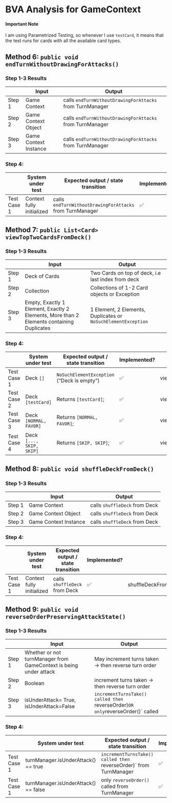 # BVA Analysis for GameContext

#### Important Note

I am using Parametrized Testing, so whenever I use `testCard`, it means that the test runs for cards with all the
available card types.

## Method 6: `public void endTurnWithoutDrawingForAttacks()`

### Step 1-3 Results

|        | Input                 | Output                                                   |
|--------|-----------------------|----------------------------------------------------------|
| Step 1 | Game Context          | calls `endTurnWithoutDrawingForAttacks` from TurnManager |
| Step 2 | Game Context Object   | calls `endTurnWithoutDrawingForAttacks` from TurnManager |
| Step 3 | Game Context Instance | calls `endTurnWithoutDrawingForAttacks` from TurnManager |

### Step 4:

|             | System under test         | Expected output / state transition                       | Implemented?       | Test name                                                        |
|-------------|---------------------------|----------------------------------------------------------|--------------------|------------------------------------------------------------------|
| Test Case 1 | Context fully initialized | calls `endTurnWithoutDrawingForAttacks` from TurnManager | :white_check_mark: | endTurnWithoutDrawingForAttacks_withFullContext_callsTurnManager |

## Method 7: `public List<Card> viewTopTwoCardsFromDeck()`

### Step 1-3 Results

|        | Input                                                                                    | Output                                                        |
|--------|------------------------------------------------------------------------------------------|---------------------------------------------------------------|
| Step 1 | Deck of Cards                                                                            | Two Cards on top of deck, i.e last index from deck            |
| Step 2 | Collection                                                                               | Collections of 1-2 Card objects or Exception                  |
| Step 3 | Empty, Exactly 1 Element, Exactly 2 Elements, More than 2 Elements containing Duplicates | 1 Element, 2 Elements, Duplicates or `NoSuchElementException` |

### Step 4:

|             | System under test        | Expected output / state transition         | Implemented?       | Test name                                                                |
|-------------|--------------------------|--------------------------------------------|--------------------|--------------------------------------------------------------------------|
| Test Case 1 | Deck `[]`                | `NoSuchElementException` (“Deck is empty”) | :white_check_mark: | viewTopTwoCardsFromDeck_emptyDeck_throwsNoSuchElementException           |
| Test Case 2 | Deck `[testCard]`        | Returns `[testCard]`;                      | :white_check_mark: | viewTopTwoCardsFromDeck_deckWithOneCard_returnsTheOnlyCard               |
| Test Case 3 | Deck `[NORMAL, FAVOR]`   | Returns `[NORMAL, FAVOR]`;                 | :white_check_mark: | viewTopTwoCardsFromDeck_deckWithTwoCards_returnsTwoLastCards             |
| Test Case 4 | Deck `[..., SKIP, SKIP]` | Returns `[SKIP, SKIP]`;                    | :white_check_mark: | viewTopTwoCardsFromDeck_deckWithThreeCardsAndDuplicate_returnsDuplicates |

## Method 8: `public void shuffleDeckFromDeck()`

### Step 1-3 Results

|        | Input                 | Output                        |
|--------|-----------------------|-------------------------------|
| Step 1 | Game Context          | calls `shuffleDeck` from Deck |
| Step 2 | Game Context Object   | calls `shuffleDeck` from Deck |
| Step 3 | Game Context Instance | calls `shuffleDeck` from Deck |

### Step 4:

|             | System under test         | Expected output / state transition | Implemented?       | Test name                                             |
|-------------|---------------------------|------------------------------------|--------------------|-------------------------------------------------------|
| Test Case 1 | Context fully initialized | calls `shuffleDeck` from Deck      | :white_check_mark: | shuffleDeckFromDeck_withFullContext_callShuffleDeck() |

## Method 9: `public void reverseOrderPreservingAttackState()`

### Step 1-3 Results

|        | Input                                                             | Output                                                                            |
|--------|-------------------------------------------------------------------|-----------------------------------------------------------------------------------|
| Step 1 | Whether or not turnManager from GameContext is being under attack | May increment turns taken → then reverse turn order                               |
| Step 2 | Boolean                                                           | increment turns taken → then reverse turn order                                   |
| Step 3 | isUnderAttack= True, isUnderAttack=False                          | `incrementTurnsTake() called then `reverseOrder)` OR only `reverseOrder()` called |

### Step 4:

|             | System under test                    | Expected output / state transition                                 | Implemented?        | Test name                                                           |
|-------------|--------------------------------------|--------------------------------------------------------------------|---------------------|---------------------------------------------------------------------|
| Test Case 1 | turnManager.isUnderAttack() == true  | `incrementTurnsTake() called then `reverseOrder)` from TurnManager | :white_check_mark:  | reverseOrderPreservingAttackState_underAttack_incrementsAndReverses |
| Test Case 1 | turnManager.isUnderAttack() == false | only `reverseOrder()` called from TurnManager                      | :white_check_mark:  | reverseOrderPreservingAttackState_notUnderAttack_onlyReverses       |

